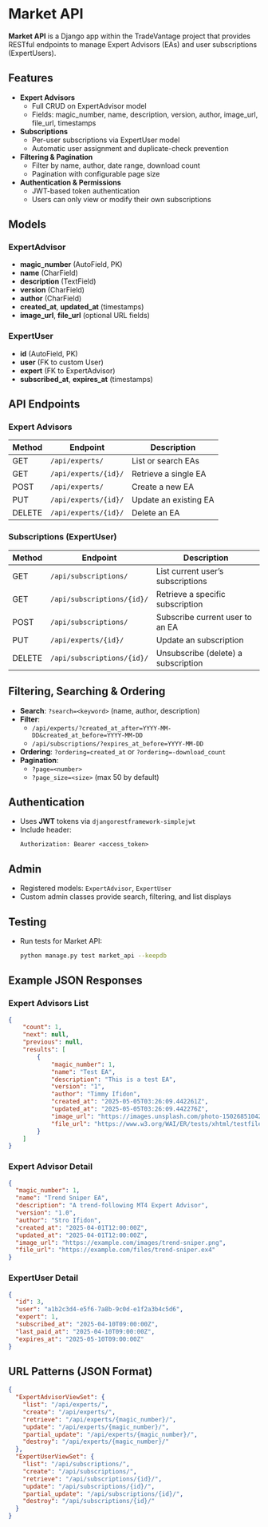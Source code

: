 # Market API

**Market API** is a Django app within the TradeVantage project that provides RESTful endpoints to manage Expert Advisors (EAs) and user subscriptions (ExpertUsers).

## Features

- **Expert Advisors**  
  - Full CRUD on ExpertAdvisor model  
  - Fields: magic_number, name, description, version, author, image_url, file_url, timestamps  
- **Subscriptions**  
  - Per-user subscriptions via ExpertUser model  
  - Automatic user assignment and duplicate-check prevention  
- **Filtering & Pagination**  
  - Filter by name, author, date range, download count  
  - Pagination with configurable page size  
- **Authentication & Permissions**  
  - JWT-based token authentication  
  - Users can only view or modify their own subscriptions  

## Models

### ExpertAdvisor
- **magic_number** (AutoField, PK)  
- **name** (CharField)  
- **description** (TextField)  
- **version** (CharField)  
- **author** (CharField)  
- **created_at**, **updated_at** (timestamps)  
- **image_url**, **file_url** (optional URL fields)  

### ExpertUser
- **id** (AutoField, PK)  
- **user** (FK to custom User)  
- **expert** (FK to ExpertAdvisor)  
- **subscribed_at**, **expires_at** (timestamps)  

## API Endpoints

### Expert Advisors
| Method | Endpoint               | Description               |
|--------|------------------------|---------------------------|
| GET    | `/api/experts/`        | List or search EAs        |
| GET    | `/api/experts/{id}/`   | Retrieve a single EA      |
| POST   | `/api/experts/`        | Create a new EA           |
| PUT    | `/api/experts/{id}/`   | Update an existing EA     |
| DELETE | `/api/experts/{id}/`   | Delete an EA              |

### Subscriptions (ExpertUser)
| Method | Endpoint                         | Description                                      |
|--------|----------------------------------|--------------------------------------------------|
| GET    | `/api/subscriptions/`            | List current user’s subscriptions                |
| GET    | `/api/subscriptions/{id}/`       | Retrieve a specific subscription                 |
| POST   | `/api/subscriptions/`            | Subscribe current user to an EA                  |
| PUT    | `/api/experts/{id}/`             | Update an subscription                           |
| DELETE | `/api/subscriptions/{id}/`       | Unsubscribe (delete) a subscription              |

## Filtering, Searching & Ordering

- **Search**: `?search=<keyword>` (name, author, description)  
- **Filter**:  
  - `/api/experts/?created_at_after=YYYY-MM-DD&created_at_before=YYYY-MM-DD`  
  - `/api/subscriptions/?expires_at_before=YYYY-MM-DD`  
- **Ordering**: `?ordering=created_at` or `?ordering=-download_count`  
- **Pagination**:  
  - `?page=<number>`  
  - `?page_size=<size>` (max 50 by default)  

## Authentication

- Uses **JWT** tokens via `djangorestframework-simplejwt`  
- Include header:  
  ```
  Authorization: Bearer <access_token>
  ```

## Admin

- Registered models: `ExpertAdvisor`, `ExpertUser`  
- Custom admin classes provide search, filtering, and list displays  

## Testing

- Run tests for Market API:
  ```bash
  python manage.py test market_api --keepdb
  ```


## Example JSON Responses

### Expert Advisors List
```json
{
    "count": 1,
    "next": null,
    "previous": null,
    "results": [
        {
            "magic_number": 1,
            "name": "Test EA",
            "description": "This is a test EA",
            "version": "1",
            "author": "Timmy Ifidon",
            "created_at": "2025-05-05T03:26:09.442261Z",
            "updated_at": "2025-05-05T03:26:09.442276Z",
            "image_url": "https://images.unsplash.com/photo-1502685104226-ee32379fefbe",
            "file_url": "https://www.w3.org/WAI/ER/tests/xhtml/testfiles/resources/pdf/dummy.pdf"
        }
    ]
}
```

### Expert Advisor Detail
```json
{
  "magic_number": 1,
  "name": "Trend Sniper EA",
  "description": "A trend-following MT4 Expert Advisor",
  "version": "1.0",
  "author": "Stro Ifidon",
  "created_at": "2025-04-01T12:00:00Z",
  "updated_at": "2025-04-01T12:00:00Z",
  "image_url": "https://example.com/images/trend-sniper.png",
  "file_url": "https://example.com/files/trend-sniper.ex4"
}
```

### ExpertUser Detail
```json
{
  "id": 3,
  "user": "a1b2c3d4-e5f6-7a8b-9c0d-e1f2a3b4c5d6",
  "expert": 1,
  "subscribed_at": "2025-04-10T09:00:00Z",
  "last_paid_at": "2025-04-10T09:00:00Z",
  "expires_at": "2025-05-10T09:00:00Z"
}
```

## URL Patterns (JSON Format)

```json
{
  "ExpertAdvisorViewSet": {
    "list": "/api/experts/",
    "create": "/api/experts/",
    "retrieve": "/api/experts/{magic_number}/",
    "update": "/api/experts/{magic_number}/",
    "partial_update": "/api/experts/{magic_number}/",
    "destroy": "/api/experts/{magic_number}/"
  },
  "ExpertUserViewSet": {
    "list": "/api/subscriptions/",
    "create": "/api/subscriptions/",
    "retrieve": "/api/subscriptions/{id}/",
    "update": "/api/subscriptions/{id}/",
    "partial_update": "/api/subscriptions/{id}/",
    "destroy": "/api/subscriptions/{id}/"
  }
}
```
